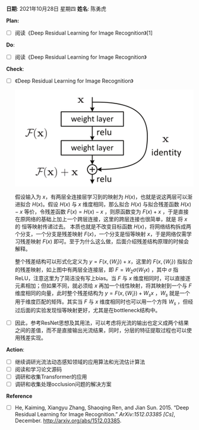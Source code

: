 **日期**: 2021年10月28日 星期四      **姓名**: 陈勇虎 

**Plan:**

- [ ] 阅读《Deep Residual Learning for Image Recognition》[1]

**Do**:

- [ ] 阅读《Deep Residual Learning for Image Recognition》

**Check**:

- [ ] 《Deep Residual Learning for Image Recognition》

  ![](./images/ResNet1.png)

  假设输入为 $x$，有两层全连接层学习到的映射为 $H(x)$，也就是说这两层可以渐进拟合 $H(x)$。假设 $H(x)$ 与 $x$ 维度相同，那么拟合 $H(x)$ 与拟合残差函数 $H(x) - x$ 等价，令残差函数 $F(x) = H(x) - x$ ，则原函数变为 $F(x) + x$ ，于是直接在原网络的基础上加上一个跨层连接，这里的跨层连接也很简单，就是 将 $x$ 的 恒等映射传递过去。
  本质也就是不改变目标函数 $H(x)$，将网络结构拆成两个分支，一个分支是残差映射 $F(x)$，一个分支是恒等映射 $x$，于是网络仅需学习残差映射 $F(x)$ 即可。至于为什么这么做，后面介绍残差结构原理的时候会解释。
  
  整个残差结构可以形式化定义为 $y = F(x,\{W_i\}) + x$，这里的 $F(x,\{W_i\})$  指拟合的残差映射，如上图中有两层全连接层，即 $F=W_2\sigma(W_1x)$ ，其中 $\sigma$ 指 ReLU，注意这里为了简洁没有写上bias。当 $F$ 与 $x$ 维度相同时，可以直接逐元素相加；但如果不同，就必须给 $x$ 再加一个线性映射，将其映射到一个与 $F$ 维度相同的向量，此时整个残差结构为 $y = F(x,\{W_i\}) + W_sx$ ，$W_s$ 就是一个用于维度匹配的矩阵。其实当 $F$ 与 $x$ 维度相同时也可以用一个方阵 $W_s$ ，但经过后面的实验发现恒等映射更好，尤其是在bottleneck结构中。
  
- [ ] 因此，参考ResNet思想及其用法，可以考虑将光流的输出也定义成两个结果之间的差值，而不是直接输出光流结果，同时，分层的特征提取过程也可以使用残差实现。


**Action**:

- [ ] 继续调研光流法动态感知领域的应用算法和光流估计算法
- [ ] 阅读和学习论文源码
- [ ] 调研和收集Transformer的应用
- [ ] 调研和收集处理occlusion问题的解决方案

**Reference**

- [ ] He, Kaiming, Xiangyu Zhang, Shaoqing Ren, and Jian Sun. 2015. “Deep Residual Learning for Image Recognition.” *ArXiv:1512.03385 [Cs]*, December. http://arxiv.org/abs/1512.03385.
